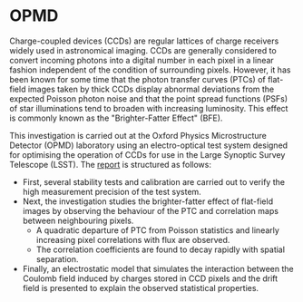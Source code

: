 # OPMD

Charge-coupled devices (CCDs) are regular lattices of charge receivers widely used in astronomical imaging. CCDs are generally considered to convert incoming photons into a digital number in each pixel in a linear fashion independent of the condition of surrounding pixels. However, it has been known for some time that the photon transfer curves (PTCs) of flat-field images taken by thick CCDs display abnormal deviations from the expected Poisson photon noise and that the point spread functions (PSFs) of star illuminations tend to broaden with increasing luminosity. This effect is commonly known as the "Brighter-Fatter Effect" (BFE).

This investigation is carried out at the Oxford Physics Microstructure Detector (OPMD) laboratory using an electro-optical test system designed for optimising the operation of CCDs for use in the Large Synoptic Survey Telescope (LSST). The [report](final_report.pdf) is structured as follows:

* First, several stability tests and calibration are carried out to verify the high measurement precision of the test system.
* Next, the investigation studies the brighter-fatter effect of flat-field images by observing the behaviour of the PTC and correlation maps between neighbouring pixels.
  * A quadratic departure of PTC from Poisson statistics and linearly increasing pixel correlations with flux are observed.
  * The correlation coefficients are found to decay rapidly with spatial separation.
* Finally, an electrostatic model that simulates the interaction between the Coulomb field induced by charges stored in CCD pixels and the drift field is presented to explain the observed statistical properties.
